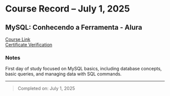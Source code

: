 # Course Record – July 1, 2025

## MySQL: Conhecendo a Ferramenta - Alura  
[Course Link](https://cursos.alura.com.br/course/mysql-conhecendo-ferramenta)  
[Certificate Verification](https://cursos.alura.com.br/certificate/gabriellm1805/mysql-conhecendo-ferramenta?lang=en)  

### Notes  
First day of study focused on MySQL basics, including database concepts, basic queries, and managing data with SQL commands.

---

> Completed on: July 1, 2025
